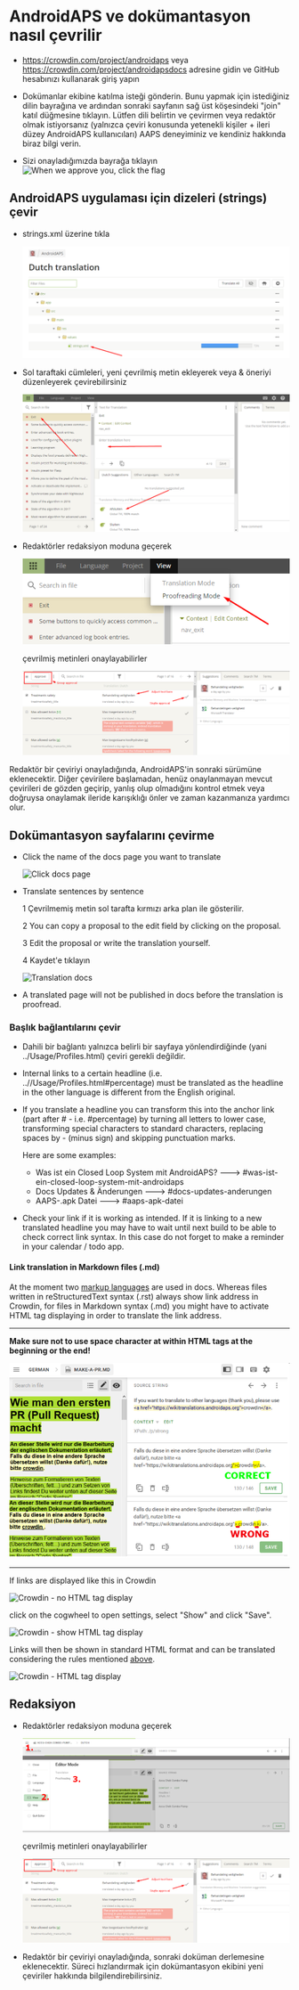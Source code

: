 # AndroidAPS ve dokümantasyon nasıl çevrilir

* <https://crowdin.com/project/androidaps> veya <https://crowdin.com/project/androidapsdocs> adresine gidin ve GitHub hesabınızı kullanarak giriş yapın

* Dokümanlar ekibine katılma isteği gönderin. Bunu yapmak için istediğiniz dilin bayrağına ve ardından sonraki sayfanın sağ üst köşesindeki "join" katıl düğmesine tıklayın. Lütfen dili belirtin ve çevirmen veya redaktör olmak istiyorsanız (yalnızca çeviri konusunda yetenekli kişiler + ileri düzey AndroidAPS kullanıcıları) AAPS deneyiminiz ve kendiniz hakkında biraz bilgi verin.

* Sizi onayladığımızda bayrağa tıklayın ![When we approve you, click the flag](./images/translation_flags2019.png)

## AndroidAPS uygulaması için dizeleri (strings) çevir

* strings.xml üzerine tıkla
    
    ![strings.xml üzerine tıkla](./images/translations-click-strings.png)

* Sol taraftaki cümleleri, yeni çevrilmiş metin ekleyerek veya & öneriyi düzenleyerek çevirebilirsiniz
    
    ![Translation app](./images/translations-translate.png)

* Redaktörler redaksiyon moduna geçerek
    
    ![Proofreading mode app](./images/translations-proofreading-mode.png)
    
    çevrilmiş metinleri onaylayabilirler
    
    ![approve text](./images/translations-proofreading.png)

Redaktör bir çeviriyi onayladığında, AndroidAPS'in sonraki sürümüne eklenecektir. Diğer çevirilere başlamadan, henüz onaylanmayan mevcut çevirileri de gözden geçirip, yanlış olup olmadığını kontrol etmek veya doğruysa onaylamak ileride karışıklığı önler ve zaman kazanmanıza yardımcı olur.

## Dokümantasyon sayfalarını çevirme

* Click the name of the docs page you want to translate
    
    ![Click docs page](./images/translation_WikiPage.png)

* Translate sentences by sentence
    
    1 Çevrilmemiş metin sol tarafta kırmızı arka plan ile gösterilir.
    
    2 You can copy a proposal to the edit field by clicking on the proposal.
    
    3 Edit the proposal or write the translation yourself.
    
    4 Kaydet'e tıklayın
    
    ![Translation docs](./images/translation_WikiTranslate.png)

* A translated page will not be published in docs before the translation is proofread.

### Başlık bağlantılarını çevir

* Dahili bir bağlantı yalnızca belirli bir sayfaya yönlendirdiğinde (yani ../Usage/Profiles.html) çeviri gerekli değildir.
* Internal links to a certain headline (i.e. ..//Usage/Profiles.html#percentage) must be translated as the headline in the other language is different from the English original.
* If you translate a headline you can transform this into the anchor link (part after # - i.e. #percentage) by turning all letters to lower case, transforming special characters to standard characters, replacing spaces by - (minus sign) and skipping punctuation marks.
    
    Here are some examples:
    
    * Was ist ein Closed Loop System mit AndroidAPS? \---> #was-ist-ein-closed-loop-system-mit-androidaps
    * Docs Updates & Änderungen \---> #docs-updates-anderungen
    * AAPS-.apk Datei \---> #aaps-apk-datei

* Check your link if it is working as intended. If it is linking to a new translated headline you may have to wait until next build to be able to check correct link syntax. In this case do not forget to make a reminder in your calendar / todo app.

#### Link translation in Markdown files (.md)

At the moment two [markup languages](./make-a-PR#code-syntax) are used in docs. Whereas files written in reStructuredText syntax (.rst) always show link address in Crowdin, for files in Markdown syntax (.md) you might have to activate HTML tag displaying in order to translate the link address.

* * *

**Make sure not to use space character at within HTML tags at the beginning or the end!**

![Crodwin - HTML tag without space character](./images/Crowdin_HTMLtag.png)

* * *

If links are displayed like this in Crowdin

![Crowdin - no HTML tag display](./images/CrowdinShowURL1.png)

click on the cogwheel to open settings, select "Show" and click "Save".

![Crowdin - show HTML tag display](./images/CrowdinShowURL2.png)

Links will then be shown in standard HTML format and can be translated considering the rules mentioned [above](./translations#translate-headline-links).

![Crowdin - HTML tag display](./images/CrowdinShowURL3.png)

## Redaksiyon

* Redaktörler redaksiyon moduna geçerek
    
    ![Proofreading mode docs](./images/translation_WikiProofreading.png)
    
    çevrilmiş metinleri onaylayabilirler
    
    ![approve text](./images/translations-proofreading.png)

* Redaktör bir çeviriyi onayladığında, sonraki doküman derlemesine eklenecektir. Süreci hızlandırmak için dokümantasyon ekibini yeni çeviriler hakkında bilgilendirebilirsiniz.